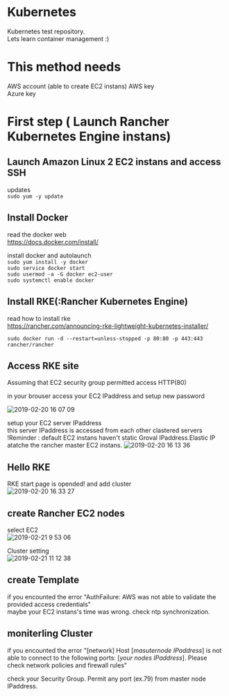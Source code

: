 # Kubernetes
Kubernetes test repository.  
Lets learn container management :)  

# This method needs
AWS account  (able to create EC2 instans)
AWS key  
Azure key  


# First step ( Launch Rancher Kubernetes Engine instans)


## Launch Amazon Linux 2 EC2 instans and access SSH
updates  
```sudo yum -y update```

## Install Docker
read the docker web  
https://docs.docker.com/install/  

install docker and autolaunch  
```sudo yum install -y docker```  
```sudo service docker start```  
```sudo usermod -a -G docker ec2-user```  
```sudo systemctl enable docker```


## Install RKE(:Rancher Kubernetes Engine)  
read how to install rke  
https://rancher.com/announcing-rke-lightweight-kubernetes-installer/  

```sudo docker run -d --restart=unless-stopped -p 80:80 -p 443:443 rancher/rancher```

## Access RKE site
Assuming that EC2 security group permitted access HTTP(80)

in your brouser
access your EC2 IPaddress and setup new password  

![2019-02-20 16 07 09](https://user-images.githubusercontent.com/20141292/53072982-0fb61300-352a-11e9-87ab-f5e6fa71f77a.png)  

setup your EC2 server IPaddress  
this server IPaddress is accessed from each other clastered servers  
!Reminder : default EC2 instans haven't static Groval IPaddress.Elastic IP atatche the rancher master EC2 instans.
![2019-02-20 16 13 36](https://user-images.githubusercontent.com/20141292/53074197-7557ce80-352d-11e9-92d6-90e50fa4d4ec.png)  

## Hello RKE  
RKE start page is opended! and add cluster  
![2019-02-20 16 33 27](https://user-images.githubusercontent.com/20141292/53074280-ac2de480-352d-11e9-87b2-b5fadf775989.png)

## create Rancher EC2 nodes  

select EC2  
![2019-02-21 9 53 06](https://user-images.githubusercontent.com/20141292/53135470-a502e700-35be-11e9-9920-d445b7f358cf.png)

Cluster setting  
![2019-02-21 11 12 38](https://user-images.githubusercontent.com/20141292/53138446-a5ed4600-35c9-11e9-89e9-04324e9c694e.png)



## create Template


if you encounted the error "AuthFailure: AWS was not able to validate the provided access credentials"  
  maybe your EC2 instans's time was wrong. check ntp synchronization.
  
  
## moniterling Cluster
if you encounted the error "[network] Host [*masuternode IPaddress*] is not able to connect to the following ports: [*your nodes IPaddress*]. Please check network policies and firewall rules"

check your Security Group. Permit any port (ex.79) from master node IPaddress.


